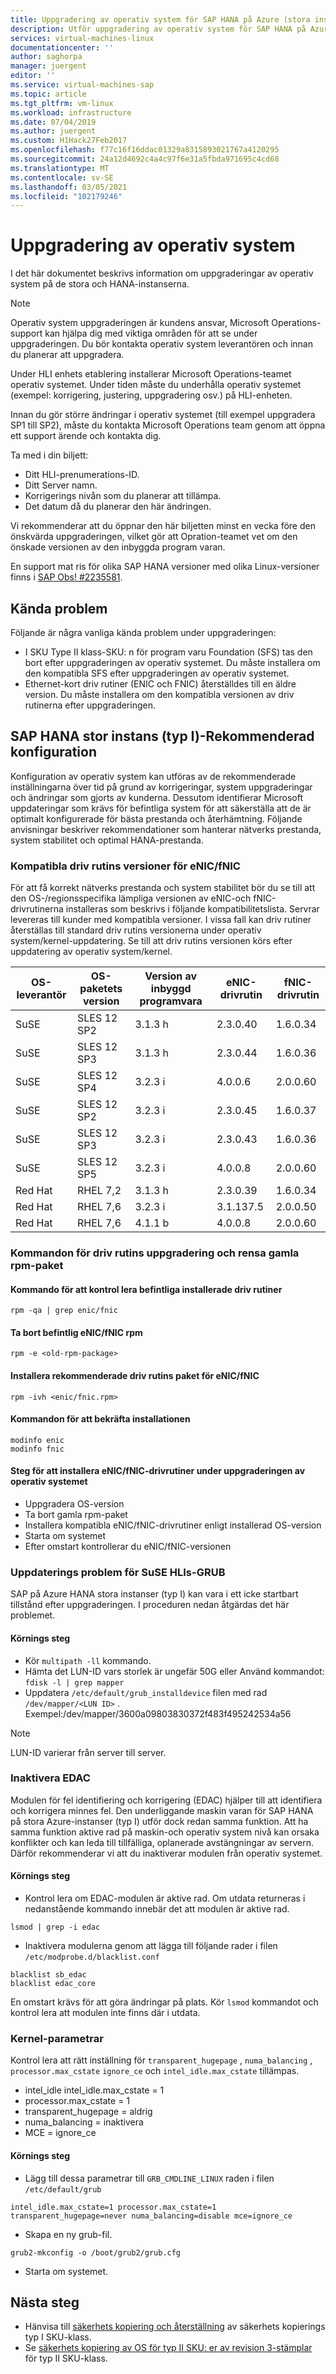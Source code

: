 ```yaml
---
title: Uppgradering av operativ system för SAP HANA på Azure (stora instanser) | Microsoft Docs
description: Utför uppgradering av operativ system för SAP HANA på Azure (stora instanser)
services: virtual-machines-linux
documentationcenter: ''
author: saghorpa
manager: juergent
editor: ''
ms.service: virtual-machines-sap
ms.topic: article
ms.tgt_pltfrm: vm-linux
ms.workload: infrastructure
ms.date: 07/04/2019
ms.author: juergent
ms.custom: H1Hack27Feb2017
ms.openlocfilehash: f77c16f16ddac01329a8315893021767a4120295
ms.sourcegitcommit: 24a12d4692c4a4c97f6e31a5fbda971695c4cd68
ms.translationtype: MT
ms.contentlocale: sv-SE
ms.lasthandoff: 03/05/2021
ms.locfileid: "102179246"
---
```

# <a name="operating-system-upgrade"></a>Uppgradering av operativ system
I det här dokumentet beskrivs information om uppgraderingar av operativ system på de stora och HANA-instanserna.

>[!NOTE]
>Operativ system uppgraderingen är kundens ansvar, Microsoft Operations-support kan hjälpa dig med viktiga områden för att se under uppgraderingen. Du bör kontakta operativ system leverantören och innan du planerar att uppgradera.

Under HLI enhets etablering installerar Microsoft Operations-teamet operativ systemet.
Under tiden måste du underhålla operativ systemet (exempel: korrigering, justering, uppgradering osv.) på HLI-enheten.

Innan du gör större ändringar i operativ systemet (till exempel uppgradera SP1 till SP2), måste du kontakta Microsoft Operations team genom att öppna ett support ärende och kontakta dig.

Ta med i din biljett:

* Ditt HLI-prenumerations-ID.
* Ditt Server namn.
* Korrigerings nivån som du planerar att tillämpa.
* Det datum då du planerar den här ändringen. 

Vi rekommenderar att du öppnar den här biljetten minst en vecka före den önskvärda uppgraderingen, vilket gör att Opration-teamet vet om den önskade versionen av den inbyggda program varan.

En support mat ris för olika SAP HANA versioner med olika Linux-versioner finns i [SAP Obs! #2235581](https://launchpad.support.sap.com/#/notes/2235581).

## <a name="known-issues"></a>Kända problem

Följande är några vanliga kända problem under uppgraderingen:
- I SKU Type II klass-SKU: n för program varu Foundation (SFS) tas den bort efter uppgraderingen av operativ systemet. Du måste installera om den kompatibla SFS efter uppgraderingen av operativ systemet.
- Ethernet-kort driv rutiner (ENIC och FNIC) återställdes till en äldre version. Du måste installera om den kompatibla versionen av driv rutinerna efter uppgraderingen.

## <a name="sap-hana-large-instance-type-i-recommended-configuration"></a>SAP HANA stor instans (typ I)-Rekommenderad konfiguration

Konfiguration av operativ system kan utföras av de rekommenderade inställningarna över tid på grund av korrigeringar, system uppgraderingar och ändringar som gjorts av kunderna. Dessutom identifierar Microsoft uppdateringar som krävs för befintliga system för att säkerställa att de är optimalt konfigurerade för bästa prestanda och återhämtning. Följande anvisningar beskriver rekommendationer som hanterar nätverks prestanda, system stabilitet och optimal HANA-prestanda.

### <a name="compatible-enicfnic-driver-versions"></a>Kompatibla driv rutins versioner för eNIC/fNIC
  För att få korrekt nätverks prestanda och system stabilitet bör du se till att den OS-/regionsspecifika lämpliga versionen av eNIC-och fNIC-drivrutinerna installeras som beskrivs i följande kompatibilitetslista. Servrar levereras till kunder med kompatibla versioner. I vissa fall kan driv rutiner återställas till standard driv rutins versionerna under operativ system/kernel-uppdatering. Se till att driv rutins versionen körs efter uppdatering av operativ system/kernel.
       
      
  |  OS-leverantör    |  OS-paketets version     |  Version av inbyggd programvara  |  eNIC-drivrutin |  fNIC-drivrutin | 
  |---------------|-------------------------|--------------------|--------------|--------------|
  |   SuSE        |  SLES 12 SP2            |   3.1.3 h           |  2.3.0.40    |   1.6.0.34   |
  |   SuSE        |  SLES 12 SP3            |   3.1.3 h           |  2.3.0.44    |   1.6.0.36   |
  |   SuSE        |  SLES 12 SP4            |   3.2.3 i           |  4.0.0.6     |   2.0.0.60   |
  |   SuSE        |  SLES 12 SP2            |   3.2.3 i           |  2.3.0.45    |   1.6.0.37   |
  |   SuSE        |  SLES 12 SP3            |   3.2.3 i           |  2.3.0.43    |   1.6.0.36   |
  |   SuSE        |  SLES 12 SP5            |   3.2.3 i           |  4.0.0.8     |   2.0.0.60   |
  |   Red Hat     |  RHEL 7,2               |   3.1.3 h           |  2.3.0.39    |   1.6.0.34   |
  |   Red Hat     |  RHEL 7,6               |   3.2.3 i           |  3.1.137.5   |   2.0.0.50   |
  |   Red Hat     |  RHEL 7,6               |   4.1.1 b           |  4.0.0.8     |   2.0.0.60   |
 

### <a name="commands-for-driver-upgrade-and-to-clean-old-rpm-packages"></a>Kommandon för driv rutins uppgradering och rensa gamla rpm-paket

#### <a name="command-to-check-existing-installed-drivers"></a>Kommando för att kontrol lera befintliga installerade driv rutiner
```
rpm -qa | grep enic/fnic 
```
#### <a name="delete-existing-enicfnic-rpm"></a>Ta bort befintlig eNIC/fNIC rpm
```
rpm -e <old-rpm-package>
```
#### <a name="install-the-recommended-enicfnic-driver-packages"></a>Installera rekommenderade driv rutins paket för eNIC/fNIC
```
rpm -ivh <enic/fnic.rpm> 
```

#### <a name="commands-to-confirm-the-installation"></a>Kommandon för att bekräfta installationen
```
modinfo enic
modinfo fnic
```

#### <a name="steps-for-enicfnic-drivers-installation-during-os-upgrade"></a>Steg för att installera eNIC/fNIC-drivrutiner under uppgraderingen av operativ systemet

* Uppgradera OS-version
* Ta bort gamla rpm-paket
* Installera kompatibla eNIC/fNIC-drivrutiner enligt installerad OS-version
* Starta om systemet
* Efter omstart kontrollerar du eNIC/fNIC-versionen


### <a name="suse-hlis-grub-update-failure"></a>Uppdaterings problem för SuSE HLIs-GRUB
SAP på Azure HANA stora instanser (typ I) kan vara i ett icke startbart tillstånd efter uppgraderingen. I proceduren nedan åtgärdas det här problemet.
#### <a name="execution-steps"></a>Körnings steg


*   Kör `multipath -ll` kommando.
*   Hämta det LUN-ID vars storlek är ungefär 50G eller Använd kommandot: `fdisk -l | grep mapper`
*   Uppdatera `/etc/default/grub_installdevice` filen med rad `/dev/mapper/<LUN ID>` . Exempel:/dev/mapper/3600a09803830372f483f495242534a56
>[!NOTE]
>LUN-ID varierar från server till server.


### <a name="disable-edac"></a>Inaktivera EDAC 
   Modulen för fel identifiering och korrigering (EDAC) hjälper till att identifiera och korrigera minnes fel. Den underliggande maskin varan för SAP HANA på stora Azure-instanser (typ I) utför dock redan samma funktion. Att ha samma funktion aktive rad på maskin-och operativ system nivå kan orsaka konflikter och kan leda till tillfälliga, oplanerade avstängningar av servern. Därför rekommenderar vi att du inaktiverar modulen från operativ systemet.

#### <a name="execution-steps"></a>Körnings steg

* Kontrol lera om EDAC-modulen är aktive rad. Om utdata returneras i nedanstående kommando innebär det att modulen är aktive rad. 
```
lsmod | grep -i edac 
```
* Inaktivera modulerna genom att lägga till följande rader i filen `/etc/modprobe.d/blacklist.conf`
```
blacklist sb_edac
blacklist edac_core
```
En omstart krävs för att göra ändringar på plats. Kör `lsmod` kommandot och kontrol lera att modulen inte finns där i utdata.

### <a name="kernel-parameters"></a>Kernel-parametrar
   Kontrol lera att rätt inställning för `transparent_hugepage` , `numa_balancing` , `processor.max_cstate` `ignore_ce` och `intel_idle.max_cstate` tillämpas.

* intel_idle intel_idle.max_cstate = 1
* processor.max_cstate = 1
* transparent_hugepage = aldrig
* numa_balancing = inaktivera
* MCE = ignore_ce

#### <a name="execution-steps"></a>Körnings steg

* Lägg till dessa parametrar till `GRB_CMDLINE_LINUX` raden i filen `/etc/default/grub`
```
intel_idle.max_cstate=1 processor.max_cstate=1 transparent_hugepage=never numa_balancing=disable mce=ignore_ce
```
* Skapa en ny grub-fil.
```
grub2-mkconfig -o /boot/grub2/grub.cfg
```
* Starta om systemet.


## <a name="next-steps"></a>Nästa steg
- Hänvisa till [säkerhets kopiering och återställning](hana-overview-high-availability-disaster-recovery.md) av säkerhets kopierings typ I SKU-klass.
- Se [säkerhets kopiering av OS för typ II SKU: er av revision 3-stämplar](os-backup-type-ii-skus.md) för typ II SKU-klass.
